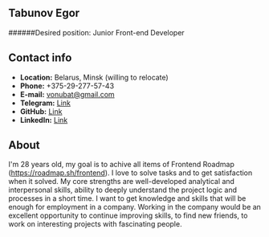 Tabunov Egor
---
######Desired position: Junior Front-end Developer


Contact info
---
- **Location:** Belarus, Minsk (willing to relocate)
- **Phone:** +375-29-277-57-43
- **E-mail:** <vonubat@gmail.com>
- **Telegram:** [Link](https://t.me/mortally_happy)
- **GitHub:** [Link](https://github.com/Vonubat/)
- **LinkedIn:** [Link](https://www.linkedin.com/in/egor-tabunov/)


About
---
I'm 28 years old, my goal is to achive all items of Frontend Roadmap (https://roadmap.sh/frontend). I love to solve tasks and to get satisfaction when it solved.  My core strengths are well-developed analytical and interpersonal skills, ability to deeply understand the project logic and processes in a short time. I want to get knowledge and skills that will be enough for employment in a company. Working in the company would be an excellent opportunity to continue improving skills, to find new friends, to work on interesting projects with fascinating people.
